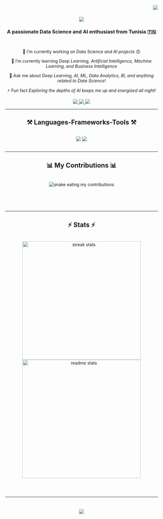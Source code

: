 <img align="right" src="https://visitor-badge.laobi.icu/badge?page_id=Majd-Zarai.Majd-Zarai" />

<h1 align="center">
    <img src="https://readme-typing-svg.herokuapp.com/?font=Righteous&size=35&center=true&vCenter=true&width=500&height=70&duration=4000&lines=Hi+There!+👋;+I'm+Majd+Zarai!;" />
</h1>

<h3 align="center">A passionate Data Science and AI enthusiast from Tunisia 🇹🇳</h3>

<br/>

<div align="center">
 
 🔭 I’m currently working on *Data Science and AI projects* 😊
 
 🌱 I’m currently learning *Deep Learning, Artificial Intelligence, Machine Learning, and Business Intelligence*

💬 Ask me about *Deep Learning, AI, ML, Data Analytics, BI, and anything related to Data Science!*

⚡ Fun fact *Exploring the depths of AI keeps me up and energized all night!*

</div>
 
<div align="center"> 
  <a href="mailto:majd.zarai.work@gmail.com">
    <img src="https://img.shields.io/badge/Gmail-333333?style=for-the-badge&logo=gmail&logoColor=red" />
  </a>
  <a href="https://www.linkedin.com/in/majd-zarai-b08050249/" target="_blank">
    <img src="https://img.shields.io/badge/LinkedIn-0077B5?style=for-the-badge&logo=linkedin&logoColor=white" target="_blank" />
  </a>
  <a href="https://github.com/Majd-Zarai" target="_blank">
     <img src="https://img.shields.io/badge/Portfolio-FF5722?style=for-the-badge&logo=todoist&logoColor=white" target="_blank" />
  </a>
</div>

<hr/>
 
<h2 align="center">⚒️ Languages-Frameworks-Tools ⚒️</h2>
<br/>
<div align="center">
    <img src="https://skillicons.dev/icons?i=python,tensorflow,pytorch,jupyter,r,matlab,sql,git,vscode,github,figma,git" />
    <img src="https://skillicons.dev/icons?i=react,javascript,typescript,html,css,bootstrap,nodejs,nextjs,mongodb,mysql,firebase,java" /><br>
</div>

<br/>
<hr/>

<div align="center">
  <h2>📊 My Contributions 📊</h2>
  <br>
  <img alt="snake eating my contributions" src="https://raw.githubusercontent.com/Majd-Zarai/Majd-Zarai/output/github-contribution-grid-snake.svg" />
  
  <br/><br/><br/>
</div>

<hr/>

<h2 align="center">⚡ Stats ⚡</h2>
<br>
<div align=center>
  <img width=390 src="https://github-readme-streak-stats-salesp07.vercel.app/?user=Majd-Zarai&count_private=true&theme=react&border_radius=10" alt="streak stats""/>
  <img width=390 src="https://github-readme-stats-salesp07.vercel.app/api?username=Majd-Zarai&count_private=true&show_icons=true&theme=react&rank_icon=github&border_radius=10" alt="readme stats" />
  <br/>
</div>

<br/><br/>

<hr/>

<h1 align="center">
    <img src="https://readme-typing-svg.herokuapp.com/?font=Righteous&size=35&center=true&vCenter=true&width=500&height=70&duration=4000&lines=Always+open+for+collabs+:);+Contact+me+on+LinkedIn!;" />
</h1>


